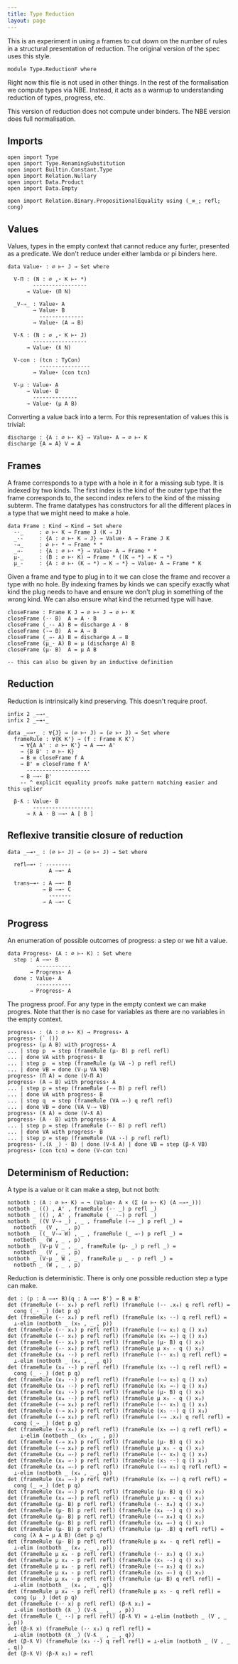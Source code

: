 ```yaml
---
title: Type Reduction
layout: page
---
```


This is an experiment in using a frames to cut down on the number of
rules in a structural presentation of reduction. The original version
of the spec uses this style.

```
module Type.ReductionF where
```

Right now this file is not used in other things. In the rest of the
formalisation we compute types via NBE. Instead, it acts as a warmup
to understanding reduction of types, progress, etc.

This version of reduction does not compute under binders. The NBE
version does full normalisation.

## Imports

```
open import Type
open import Type.RenamingSubstitution
open import Builtin.Constant.Type
open import Relation.Nullary
open import Data.Product
open import Data.Empty

open import Relation.Binary.PropositionalEquality using (_≡_; refl; cong)
```

## Values

Values, types in the empty context that cannot reduce any furter,
presented as a predicate. We don't reduce under either lambda or pi
binders here.

```
data Value⋆ : ∅ ⊢⋆ J → Set where

  V-Π : (N : ∅ ,⋆ K ⊢⋆ *)
        -----------------
      → Value⋆ (Π N)

  _V-⇒_ : Value⋆ A
        → Value⋆ B
          --------------
        → Value⋆ (A ⇒ B)

  V-ƛ : (N : ∅ ,⋆ K ⊢⋆ J)
        -----------------
      → Value⋆ (ƛ N)

  V-con : (tcn : TyCon)
          ----------------
        → Value⋆ (con tcn)

  V-μ : Value⋆ A
      → Value⋆ B
        --------------
      → Value⋆ (μ A B)
```

Converting a value back into a term. For this representation of values
this is trivial:

```
discharge : {A : ∅ ⊢⋆ K} → Value⋆ A → ∅ ⊢⋆ K
discharge {A = A} V = A
```

## Frames

A frame corresponds to a type with a hole in it for a missing sub
type. It is indexed by two kinds. The first index is the kind of the
outer type that the frame corresponds to, the second index refers to
the kind of the missing subterm. The frame datatypes has constructors
for all the different places in a type that we might need to make a
hole.

```
data Frame : Kind → Kind → Set where
  -·_     : ∅ ⊢⋆ K → Frame J (K ⇒ J)
  _·-     : {A : ∅ ⊢⋆ K ⇒ J} → Value⋆ A → Frame J K
  -⇒_     : ∅ ⊢⋆ * → Frame * *
  _⇒-     : {A : ∅ ⊢⋆ *} → Value⋆ A → Frame * *
  μ-_     : (B : ∅ ⊢⋆ K) → Frame * ((K ⇒ *) ⇒ K ⇒ *)
  μ_-     : {A : ∅ ⊢⋆ (K ⇒ *) ⇒ K ⇒ *} → Value⋆ A → Frame * K
```

Given a frame and type to plug in to it we can close the frame and
recover a type with no hole. By indexing frames by kinds we can
specify exactly what kind the plug needs to have and ensure we don't
plug in something of the wrong kind. We can also ensure what kind the
returned type will have.

```
closeFrame : Frame K J → ∅ ⊢⋆ J → ∅ ⊢⋆ K
closeFrame (-· B)  A = A · B
closeFrame (_·- A) B = discharge A · B
closeFrame (-⇒ B)  A = A ⇒ B
closeFrame (_⇒- A) B = discharge A ⇒ B
closeFrame (μ_- A) B = μ (discharge A) B
closeFrame (μ- B)  A = μ A B

-- this can also be given by an inductive definition
```


## Reduction

Reduction is intrinsically kind preserving. This doesn't require proof.

```
infix 2 _—→⋆_
infix 2 _—↠⋆_

data _—→⋆_ : ∀{J} → (∅ ⊢⋆ J) → (∅ ⊢⋆ J) → Set where
  frameRule : ∀{K K'} → (f : Frame K K')
    → ∀{A A' : ∅ ⊢⋆ K'} → A —→⋆ A'
    → {B B' : ∅ ⊢⋆ K}
    → B ≡ closeFrame f A
    → B' ≡ closeFrame f A'
      --------------------
    → B —→⋆ B'
    -- ^ explicit equality proofs make pattern matching easier and this uglier

  β-ƛ : Value⋆ B
        -------------------
      → ƛ A · B —→⋆ A [ B ]
```

## Reflexive transitie closure of reduction

```
data _—↠⋆_ : (∅ ⊢⋆ J) → (∅ ⊢⋆ J) → Set where

  refl—↠⋆ : --------
             A —↠⋆ A

  trans—↠⋆ : A —→⋆ B
           → B —↠⋆ C
             -------
           → A —↠⋆ C
```

## Progress

An enumeration of possible outcomes of progress: a step or we hit a value.

```
data Progress⋆ (A : ∅ ⊢⋆ K) : Set where
  step : A —→⋆ B
         -----------
       → Progress⋆ A
  done : Value⋆ A
         -----------
       → Progress⋆ A
```

The progress proof. For any type in the empty context we can make
progres. Note that ther is no case for variables as there are no
variables in the empty context.

```
progress⋆ : (A : ∅ ⊢⋆ K) → Progress⋆ A
progress⋆ (` ())
progress⋆ (μ A B) with progress⋆ A
... | step p  = step (frameRule (μ- B) p refl refl)
... | done VA with progress⋆ B
... | step p  = step (frameRule (μ VA -) p refl refl)
... | done VB = done (V-μ VA VB)
progress⋆ (Π A) = done (V-Π A)
progress⋆ (A ⇒ B) with progress⋆ A
... | step p = step (frameRule (-⇒ B) p refl refl)
... | done VA with progress⋆ B
... | step q  = step (frameRule (VA ⇒-) q refl refl)
... | done VB = done (VA V-⇒ VB)
progress⋆ (ƛ A) = done (V-ƛ A)
progress⋆ (A · B) with progress⋆ A
... | step p = step (frameRule (-· B) p refl refl)
... | done VA with progress⋆ B
... | step p = step (frameRule (VA ·-) p refl refl)
progress⋆ (.(ƛ _) · B) | done (V-ƛ A) | done VB = step (β-ƛ VB)
progress⋆ (con tcn) = done (V-con tcn)
```

## Determinism of Reduction:

A type is a value or it can make a step, but not both:

```
notboth : (A : ∅ ⊢⋆ K) → ¬ (Value⋆ A × (Σ (∅ ⊢⋆ K) (A —→⋆_)))
notboth _ (() , A' , frameRule (-· _) p refl _)
notboth _ (() , A' , frameRule (_ ·-) p refl _)
notboth _ ((V V-⇒ _) , _ , frameRule (-⇒ _) p refl _) =
  notboth _ (V , _ , p)
notboth _ ((_ V-⇒ W) , _ , frameRule (_ ⇒-) p refl _) =
  notboth _ (W , _ , p)
notboth _ (V-μ V _ , _ , frameRule (μ- _) p refl _) =
  notboth _ (V , _ , p)
notboth _ (V-μ _ W , _ , frameRule μ _ - p refl _) =
  notboth _ (W , _ , p)
```

Reduction is deterministic. There is only one possible reduction step
a type can make.

```
det : (p : A —→⋆ B)(q : A —→⋆ B') → B ≡ B'
det (frameRule (-· x₄) p refl refl) (frameRule (-· .x₄) q refl refl) =
  cong (_· _) (det p q)
det (frameRule (-· x₄) p refl refl) (frameRule (x₅ ·-) q refl refl) =
  ⊥-elim (notboth _ (x₅ , _ , p))
det (frameRule (-· x₄) p refl refl) (frameRule (-⇒ x₅) q () x₃)
det (frameRule (-· x₄) p refl refl) (frameRule (x₅ ⇒-) q () x₃)
det (frameRule (-· x₄) p refl refl) (frameRule (μ- B) q () x₃)
det (frameRule (-· x₄) p refl refl) (frameRule μ x₅ - q () x₃)
det (frameRule (x₄ ·-) p refl refl) (frameRule (-· x₅) q refl refl) =
  ⊥-elim (notboth _ (x₄ , _ , q))
det (frameRule (x₄ ·-) p refl refl) (frameRule (x₅ ·-) q refl refl) =
  cong (_ ·_) (det p q)
det (frameRule (x₄ ·-) p refl refl) (frameRule (-⇒ x₅) q () x₃)
det (frameRule (x₄ ·-) p refl refl) (frameRule (x₅ ⇒-) q () x₃)
det (frameRule (x₄ ·-) p refl refl) (frameRule (μ- B) q () x₃)
det (frameRule (x₄ ·-) p refl refl) (frameRule μ x₅ - q () x₃)
det (frameRule (-⇒ x₄) p refl refl) (frameRule (-· x₅) q () x₃)
det (frameRule (-⇒ x₄) p refl refl) (frameRule (x₅ ·-) q () x₃)
det (frameRule (-⇒ x₄) p refl refl) (frameRule (-⇒ .x₄) q refl refl) =
  cong (_⇒ _) (det p q)
det (frameRule (-⇒ x₄) p refl refl) (frameRule (x₅ ⇒-) q refl refl) =
    ⊥-elim (notboth _ (x₅ , _ , p))
det (frameRule (-⇒ x₄) p refl refl) (frameRule (μ- B) q () x₃)
det (frameRule (-⇒ x₄) p refl refl) (frameRule μ x₅ - q () x₃)
det (frameRule (x₄ ⇒-) p refl refl) (frameRule (-· x₅) q () x₃)
det (frameRule (x₄ ⇒-) p refl refl) (frameRule (x₅ ·-) q () x₃)
det (frameRule (x₄ ⇒-) p refl refl) (frameRule (-⇒ x₅) q refl refl) =
  ⊥-elim (notboth _ (x₄ , _ , q))
det (frameRule (x₄ ⇒-) p refl refl) (frameRule (x₅ ⇒-) q refl refl) =
  cong (_ ⇒_) (det p q)
det (frameRule (x₄ ⇒-) p refl refl) (frameRule (μ- B) q () x₃)
det (frameRule (x₄ ⇒-) p refl refl) (frameRule μ x₅ - q () x₃)
det (frameRule (μ- B) p refl refl) (frameRule (-· x₄) q () x₃)
det (frameRule (μ- B) p refl refl) (frameRule (x₄ ·-) q () x₃)
det (frameRule (μ- B) p refl refl) (frameRule (-⇒ x₄) q () x₃)
det (frameRule (μ- B) p refl refl) (frameRule (x₄ ⇒-) q () x₃)
det (frameRule (μ- B) p refl refl) (frameRule (μ- .B) q refl refl) =
  cong (λ A → μ A B) (det p q) 
det (frameRule (μ- B) p refl refl) (frameRule μ x₄ - q refl refl) =
  ⊥-elim (notboth _ (x₄ , _ , p))
det (frameRule μ x₄ - p refl refl) (frameRule (-· x₅) q () x₃)
det (frameRule μ x₄ - p refl refl) (frameRule (x₅ ·-) q () x₃)
det (frameRule μ x₄ - p refl refl) (frameRule (-⇒ x₅) q () x₃)
det (frameRule μ x₄ - p refl refl) (frameRule (x₅ ⇒-) q () x₃)
det (frameRule μ x₄ - p refl refl) (frameRule (μ- B) q refl refl) =
  ⊥-elim (notboth _ (x₄ , _ , q))
det (frameRule μ x₄ - p refl refl) (frameRule μ x₅ - q refl refl) =
  cong (μ _) (det p q) 
det (frameRule (-· x) p refl refl) (β-ƛ x₂) =
  ⊥-elim (notboth (ƛ _) (V-ƛ _ , _ , p))
det (frameRule (_ ·-) p refl refl) (β-ƛ V) = ⊥-elim (notboth _ (V , _ , p))
det (β-ƛ x) (frameRule (-· x₃) q refl refl) =
  ⊥-elim (notboth (ƛ _) (V-ƛ _ , _ , q))
det (β-ƛ V) (frameRule (x₃ ·-) q refl refl) = ⊥-elim (notboth _ (V , _ , q))
det (β-ƛ V) (β-ƛ x₁) = refl
```

